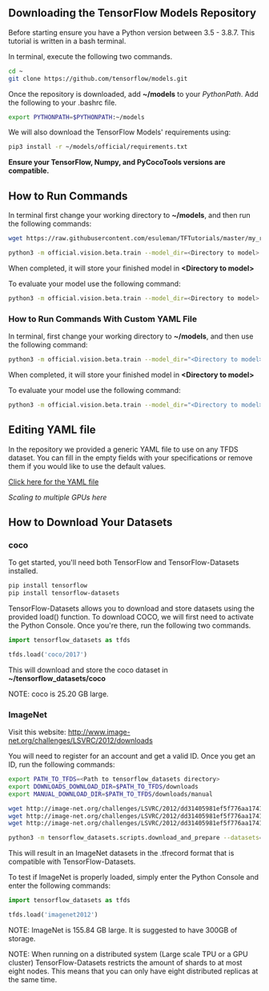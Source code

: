 ## Downloading the TensorFlow Models Repository

Before starting ensure you have a Python version between 3.5 - 3.8.7. This tutorial is written in a bash terminal.

In terminal, execute the following two commands. 

```bash
cd ~
git clone https://github.com/tensorflow/models.git
```

Once the repository is downloaded, add **~/models** to your *PythonPath*. Add the following to your .bashrc file.

```bash
export PYTHONPATH=$PYTHONPATH:~/models
```

We will also download the TensorFlow Models' requirements using:

```bash
pip3 install -r ~/models/official/requirements.txt
```

**Ensure your TensorFlow, Numpy, and PyCocoTools versions are compatible.**

## How to Run Commands

In terminal first change your working directory to **~/models**, and then run the following commands:

```bash
wget https://raw.githubusercontent.com/esuleman/TFTutorials/master/my_retinanet.yaml

python3 -m official.vision.beta.train --model_dir=<Directory to model> --mode=train_eval --experiment=retinanet_resnetfpn_coco --config_file="my_retinanet.yaml"
```

When completed, it will store your finished model in **\<Directory to model\>**

To evaluate your model use the following command:

```bash
python3 -m official.vision.beta.train --model_dir=<Directory to model> --mode=eval --experiment=retinanet_resnetfpn_coco --config_file="my_retinanet.yaml"
```

### How to Run Commands With Custom YAML File

In terminal, first change your working directory to **~/models**, and then use the following command:

```bash
python3 -m official.vision.beta.train --model_dir="<Directory to model>" --mode=train_eval --experiment=retinanet_resnetfpn_coco --config_file=<Path to custom YAML>
```

When completed, it will store your finished model in **\<Directory to model\>**

To evaluate your model use the following command:

```bash
python3 -m official.vision.beta.train --model_dir="<Directory to model>" --mode=eval --experiment=retinanet_resnetfpn_coco --config_file=<Path to custom YAML>
```

## Editing YAML file

In the repository we provided a generic YAML file to use on any TFDS dataset. You can fill in the empty fields with your specifications or remove them if you would like to use the default values.

[Click here for the YAML file](https://github.com/esuleman/TFTutorials/blob/master/example.yaml)

*Scaling to multiple GPUs here*

## How to Download Your Datasets

### coco

To get started, you'll need both TensorFlow and TensorFlow-Datasets installed. 

```bash
pip install tensorflow
pip install tensorflow-datasets
```

TensorFlow-Datasets allows you to download and store datasets using the provided load() function. To download COCO, we will first need to activate the Python Console. Once you're there, run the following two commands.

```python
import tensorflow_datasets as tfds

tfds.load('coco/2017')
```

This will download and store the coco dataset in **~/tensorflow_datasets/coco**

NOTE: coco is 25.20 GB large. 

### ImageNet

Visit this website: http://www.image-net.org/challenges/LSVRC/2012/downloads

You will need to register for an account and get a valid ID. Once you get an ID, run the following commands:

```bash
export PATH_TO_TFDS=<Path to tensorflow_datasets directory>
export DOWNLOADS_DOWNLOAD_DIR=$PATH_TO_TFDS/downloads
export MANUAL_DOWNLOAD_DIR=$PATH_TO_TFDS/downloads/manual

wget http://image-net.org/challenges/LSVRC/2012/dd31405981ef5f776aa17412e1f0c112/ILSVRC2012_img_train.tar
wget http://image-net.org/challenges/LSVRC/2012/dd31405981ef5f776aa17412e1f0c112/ILSVRC2012_img_test.tar
wget http://image-net.org/challenges/LSVRC/2012/dd31405981ef5f776aa17412e1f0c112/ILSVRC2012_img_val.tar

python3 -m tensorflow_datasets.scripts.download_and_prepare --datasets=imagenet2012 --data_dir=$PATH_TO_TFDS --download_dir=$DOWNLOADS_DOWNLOAD_DIR --manual_dir=$MANUAL_DOWNLOAD_DIR
```

This will result in an ImageNet datasets in the .tfrecord format that is compatible with TensorFlow-Datasets.

To test if ImageNet is properly loaded, simply enter the Python Console and enter the following commands:

```python
import tensorflow_datasets as tfds

tfds.load('imagenet2012')
```

NOTE: ImageNet is 155.84 GB large. It is suggested to have 300GB of storage. 

NOTE: When running on a distributed system (Large scale TPU or a GPU cluster) TensorFlow-Datasets restricts the amount of shards to at most eight nodes. This means that you can only have eight distributed replicas at the same time.

